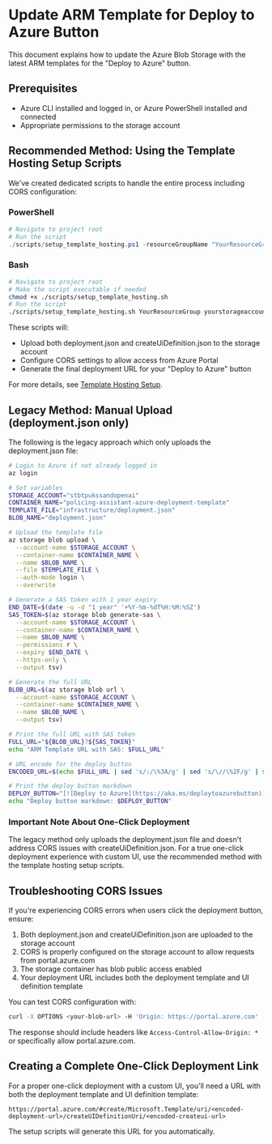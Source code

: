 # Update ARM Template for Deploy to Azure Button

This document explains how to update the Azure Blob Storage with the latest ARM templates for the "Deploy to Azure" button.

## Prerequisites

- Azure CLI installed and logged in, or Azure PowerShell installed and connected
- Appropriate permissions to the storage account

## Recommended Method: Using the Template Hosting Setup Scripts

We've created dedicated scripts to handle the entire process including CORS configuration:

### PowerShell

```powershell
# Navigate to project root
# Run the script
./scripts/setup_template_hosting.ps1 -resourceGroupName "YourResourceGroup" -storageAccountName "yourstorageaccount"
```

### Bash

```bash
# Navigate to project root
# Make the script executable if needed
chmod +x ./scripts/setup_template_hosting.sh
# Run the script
./scripts/setup_template_hosting.sh YourResourceGroup yourstorageaccount
```

These scripts will:
- Upload both deployment.json and createUiDefinition.json to the storage account
- Configure CORS settings to allow access from Azure Portal
- Generate the final deployment URL for your "Deploy to Azure" button

For more details, see [Template Hosting Setup](./docs/template_hosting_setup.md).

## Legacy Method: Manual Upload (deployment.json only)

The following is the legacy approach which only uploads the deployment.json file:

```bash
# Login to Azure if not already logged in
az login

# Set variables
STORAGE_ACCOUNT="stbtpukssandopenai"
CONTAINER_NAME="policing-assistant-azure-deployment-template"
TEMPLATE_FILE="infrastructure/deployment.json"
BLOB_NAME="deployment.json"

# Upload the template file
az storage blob upload \
  --account-name $STORAGE_ACCOUNT \
  --container-name $CONTAINER_NAME \
  --name $BLOB_NAME \
  --file $TEMPLATE_FILE \
  --auth-mode login \
  --overwrite

# Generate a SAS token with 1 year expiry
END_DATE=$(date -u -d "1 year" '+%Y-%m-%dT%H:%M:%SZ')
SAS_TOKEN=$(az storage blob generate-sas \
  --account-name $STORAGE_ACCOUNT \
  --container-name $CONTAINER_NAME \
  --name $BLOB_NAME \
  --permissions r \
  --expiry $END_DATE \
  --https-only \
  --output tsv)

# Generate the full URL
BLOB_URL=$(az storage blob url \
  --account-name $STORAGE_ACCOUNT \
  --container-name $CONTAINER_NAME \
  --name $BLOB_NAME \
  --output tsv)

# Print the full URL with SAS token
FULL_URL="${BLOB_URL}?${SAS_TOKEN}"
echo "ARM Template URL with SAS: $FULL_URL"

# URL encode for the deploy button
ENCODED_URL=$(echo $FULL_URL | sed 's/:/\%3A/g' | sed 's/\//\%2F/g' | sed 's/=/\%3D/g' | sed 's/\?/\%3F/g' | sed 's/+/\%2B/g' | sed 's/&/\%26/g')

# Print the deploy button markdown
DEPLOY_BUTTON="[![Deploy to Azure](https://aka.ms/deploytoazurebutton)](https://portal.azure.com/#create/Microsoft.Template/uri/$ENCODED_URL)"
echo "Deploy button markdown: $DEPLOY_BUTTON"
```

### Important Note About One-Click Deployment

The legacy method only uploads the deployment.json file and doesn't address CORS issues with createUiDefinition.json. For a true one-click deployment experience with custom UI, use the recommended method with the template hosting setup scripts.

## Troubleshooting CORS Issues

If you're experiencing CORS errors when users click the deployment button, ensure:

1. Both deployment.json and createUiDefinition.json are uploaded to the storage account
2. CORS is properly configured on the storage account to allow requests from portal.azure.com
3. The storage container has blob public access enabled
4. Your deployment URL includes both the deployment template and UI definition template

You can test CORS configuration with:

```bash
curl -X OPTIONS <your-blob-url> -H 'Origin: https://portal.azure.com' -I
```

The response should include headers like `Access-Control-Allow-Origin: *` or specifically allow portal.azure.com.

## Creating a Complete One-Click Deployment Link

For a proper one-click deployment with a custom UI, you'll need a URL with both the deployment template and UI definition template:

```
https://portal.azure.com/#create/Microsoft.Template/uri/<encoded-deployment-url>/createUIDefinitionUri/<encoded-createui-url>
```

The setup scripts will generate this URL for you automatically.
